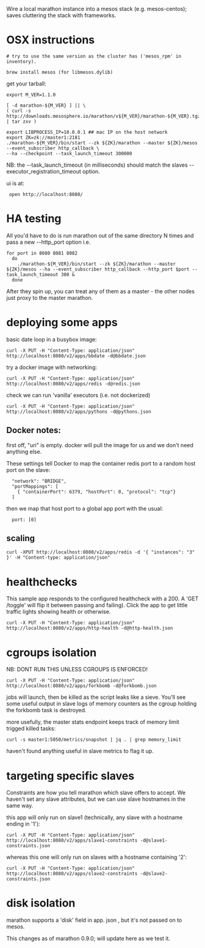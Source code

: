 Wire a local marathon instance into a mesos stack (e.g. mesos-centos);
saves cluttering the stack with frameworks.

# OSX instructions

    # try to use the same version as the cluster has ('mesos_rpm' in inventory).

    brew install mesos (for libmesos.dylib)

get your tarball:

    export M_VER=1.1.0

    [ -d marathon-${M_VER} ] || \
    ( curl -s http://downloads.mesosphere.io/marathon/v${M_VER}/marathon-${M_VER}.tgz | tar zxv )

    export LIBPROCESS_IP=10.0.0.1 ## mac IP on the host network
    export ZK=zk://master1:2181
    ./marathon-${M_VER}/bin/start --zk ${ZK}/marathon --master ${ZK}/mesos --event_subscriber http_callback \
    --ha --checkpoint --task_launch_timeout 300000

NB: the --task_launch_timeout (in milliseconds) should match the slaves 
--executor_registration_timeout option.

ui is at:

     open http://localhost:8080/

# HA testing

All you'd have to do is run marathon out of the same directory N times and pass a new --http_port option i.e.

    for port in 8080 8081 8082
      do 
        ./marathon-${M_VER}/bin/start --zk ${ZK}/marathon --master ${ZK}/mesos --ha --event_subscriber http_callback --http_port $port --task_launch_timeout 300 &
      done

After they spin up, you can treat any of them as a master - the other nodes just proxy to the master marathon.

# deploying some apps
basic date loop in a busybox image:

    curl -X PUT -H "Content-Type: application/json" http://localhost:8080/v2/apps/bbdate -d@bbdate.json

try a docker image with networking:

    curl -X PUT -H "Content-Type: application/json" http://localhost:8080/v2/apps/redis -d@redis.json

check we can run 'vanilla' executors (i.e. not dockerized)

    curl -X PUT -H "Content-Type: application/json" http://localhost:8080/v2/apps/pythons -d@pythons.json



## Docker notes:

first off, "uri" is empty. docker will pull the image for us
and we don't need anything else.

These settings tell Docker to map the container redis port
to a random host port on the slave:

      "network": "BRIDGE",
      "portMappings": [
        { "containerPort": 6379, "hostPort": 0, "protocol": "tcp"}
      ]


then we map that host port to a global app port with the usual:

      port: [0] 

## scaling

    curl -XPUT http://localhost:8080/v2/apps/redis -d '{ "instances": "3" }' -H "Content-type: application/json"

# healthchecks

This sample app responds to the configured healthcheck with a 200. A 'GET /toggle' will flip it between
passing and failing). Click the app to get little traffic lights showing health or otherwise.

    curl -X PUT -H "Content-Type: application/json" http://localhost:8080/v2/apps/http-health -d@http-health.json

# cgroups isolation

NB: DONT RUN THIS UNLESS CGROUPS IS ENFORCED!

    curl -X PUT -H "Content-Type: application/json" http://localhost:8080/v2/apps/forkbomb -d@forkbomb.json

jobs will launch, then be killed as the script leaks like a sieve.
You'll see some useful output in slave logs of memory counters as the cgroup holding the forkbomb task
is destroyed.

more usefully, the master stats endpoint keeps track of memory limit trigged killed tasks:

    curl -s master1:5050/metrics/snapshot | jq . | grep memory_limit


haven't found anything useful in slave metrics to flag it up.

# targeting specific slaves

Constraints are how you tell marathon which slave offers to accept.
We haven't set any slave attributes, but we can use slave hostnames
in the same way.

this app will only run on slave1
(technically, any slave with a hostname ending in '1'):

    curl -X PUT -H "Content-Type: application/json" http://localhost:8080/v2/apps/slave1-constraints -d@slave1-constraints.json

whereas this one will only run on slaves with a hostname containing '2':

    curl -X PUT -H "Content-Type: application/json" http://localhost:8080/v2/apps/slave2-constraints -d@slave2-constraints.json

# disk isolation

marathon supports a 'disk' field in app. json , but it's not passed
on to mesos.

This changes as of marathon 0.9.0; will update here as we test it.

